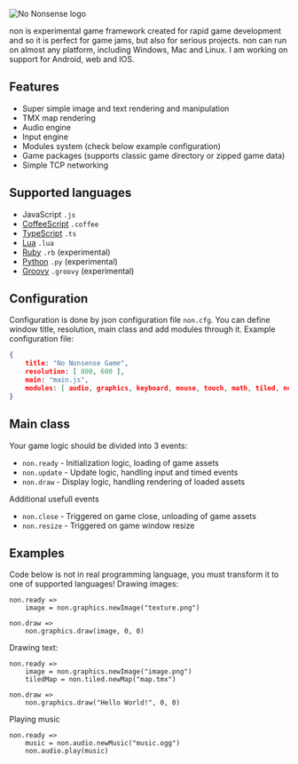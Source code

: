 ![No Nonsense logo](https://raw.githubusercontent.com/deathbeam/non/master/core/src/assets/splash.png)

non is experimental game framework created for rapid game development and so it is perfect for game jams, but also for serious projects. non can run on almost any platform, including Windows, Mac and Linux. I am working on support for Android, web and IOS.

## Features

* Super simple image and text rendering and manipulation
* TMX map rendering
* Audio engine
* Input engine
* Modules system (check below example configuration)
* Game packages (supports classic game directory or zipped game data)
* Simple TCP networking

## Supported languages

* JavaScript `.js`
* [CoffeeScript](http://coffeescript.org/) `.coffee`
* [TypeScript](http://typescriptlang.org/) `.ts`
* [Lua](http://lua.org/) `.lua`
* [Ruby](https://ruby-lang.org) `.rb` (experimental)
* [Python](https://python.org/) `.py` (experimental)
* [Groovy](http://groovy-lang.org/) `.groovy` (experimental)

## Configuration

Configuration is done by json configuration file `non.cfg`. You can define window title, resolution, main class and add modules through it. Example configuration file:
```json
{
    title: "No Nonsense Game",
    resolution: [ 800, 600 ],
    main: "main.js",
    modules: [ audio, graphics, keyboard, mouse, touch, math, tiled, network ]
}
```

## Main class

Your game logic should be divided into 3 events:
* `non.ready` - Initialization logic, loading of game assets
* `non.update` - Update logic, handling input and timed events
* `non.draw` - Display logic, handling rendering of loaded assets

Additional usefull events
* `non.close` - Triggered on game close, unloading of game assets
* `non.resize` - Triggered on game window resize

## Examples
Code below is not in real programming language, you must transform it to one of supported languages!
Drawing images:
```
non.ready =>
	image = non.graphics.newImage("texture.png")

non.draw =>
	non.graphics.draw(image, 0, 0)
```

Drawing text:
```
non.ready =>
	image = non.graphics.newImage("image.png")
	tiledMap = non.tiled.newMap("map.tmx")

non.draw =>
	non.graphics.draw("Hello World!", 0, 0)
```

Playing music
```
non.ready =>
	music = non.audio.newMusic("music.ogg")
	non.audio.play(music)
```